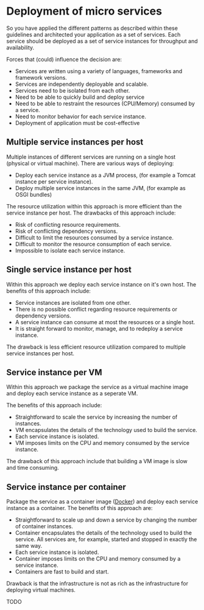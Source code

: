 # Deployment of  micro services


So you have applied the different patterns as described within these guidelines and architected your application as a set of services. Each service should be deployed as a set of service instances for throughput and availability.

Forces that (could) influence the decision are:

* Services are written using a variety of languages, frameworks and framework versions.
* Services are independently deployable and scalable.
* Services need to be isolated from each other.
* Need to be able to quickly build and deploy service
* Need to be able to restraint the resources (CPU/Memory) consumed by a service.
* Need to monitor behavior for each service instance.
* Deployment of application must be cost-effective

## Multiple service instances per host

Multiple instances of different services are running on a single host (physical or virtual machine). There are various ways of deploying:

* Deploy each service instance as a JVM process, (for example a Tomcat instance per service instance).
* Deploy multiple service instances in the same JVM, (for example as OSGI bundles)

The resource utilization within this approach is more efficient than the service instance per host. The drawbacks of this approach include:

* Risk of conflicting resource requirements.
* Risk of conflicting dependency versions.
* Difficult to limit the resources consumed by a service instance.
* Difficult to monitor the resource consumption of each service.
* Impossible to isolate each service instance.

## Single service instance per host

Within this approach we deploy each service instance on it's own host. The benefits of this approach include:

* Service instances are isolated from one other.
* There is no possible conflict regarding resource requirements or dependency versions.
* A service instance can consume at most the resources or a single host.
* It is straight forward to monitor, manage, and to redeploy a service instance.

The drawback is less efficient resource utilization compared to multiple service instances per host.

## Service instance per VM

Within this approach we package the service as a virtual machine image and deploy each service instance as a seperate VM.

The benefits of this approach include:

* Straightforward to scale the service by increasing the number of instances.
* VM encapsulates the details of the technology used to build the service.
* Each service instance is isolated.
* VM imposes limits on the CPU and memory consumed by the service instance.

The drawback of this approach include that building a VM image is slow and time consuming.

## Service instance per container

Package the service as a container image ([Docker](https://www.docker.com/)) and deploy each service instance as a container. The benefits of this approach are:

* Straightforward to scale up and down a service by changing the number of container instances.
* Container encapsulates the details of the technology used to build the service. All services are, for example, started and stopped in exactly the same way.
* Each service instance is isolated.
* Container imposes limits on the CPU and memory consumed by a service instance.
* Containers are fast to build and start.

Drawback is that the infrastructure is not as rich as the infrastructure for deploying virtual machines.

TODO

